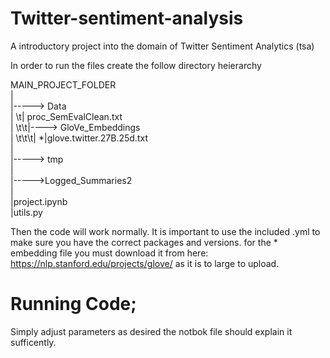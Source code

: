 # Twitter-sentiment-analysis
A introductory project into the domain of Twitter Sentiment Analytics (tsa) 


In order to run the files create the follow directory heierarchy

MAIN_PROJECT_FOLDER <br>
  | <br>
  |-----> Data <br>
  |         \t| proc_SemEvalClean.txt <br>
  |         \t\t|----> GloVe_Embeddings <br>
  |         \t\t\t|         \*|glove.twitter.27B.25d.txt <br>
  | <br>
  |-----> tmp <br>
  | <br>
  |----->Logged_Summaries2 <br>
  | <br>
  |project.ipynb <br>
  |utils.py <br>
 
 Then the code will work normally. It is important to use the included .yml to make sure you have the correct packages and versions. 
 for the * embedding file you must download it from here: https://nlp.stanford.edu/projects/glove/ as it is to large to upload. 
 
 
 
 # Running Code;
 
 Simply adjust parameters as desired the notbok file should explain it sufficently. 
